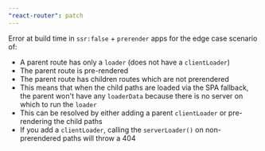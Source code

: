 ```yaml
---
"react-router": patch
---
```


Error at build time in `ssr:false` + `prerender` apps for the edge case scenario of:

- A parent route has only a `loader` (does not have a `clientLoader`)
- The parent route is pre-rendered
- The parent route has children routes which are not prerendered
- This means that when the child paths are loaded via the SPA fallback, the parent won't have any `loaderData` because there is no server on which to run the `loader`
- This can be resolved by either adding a parent `clientLoader` or pre-rendering the child paths
- If you add a `clientLoader`, calling the `serverLoader()` on non-prerendered paths will throw a 404
